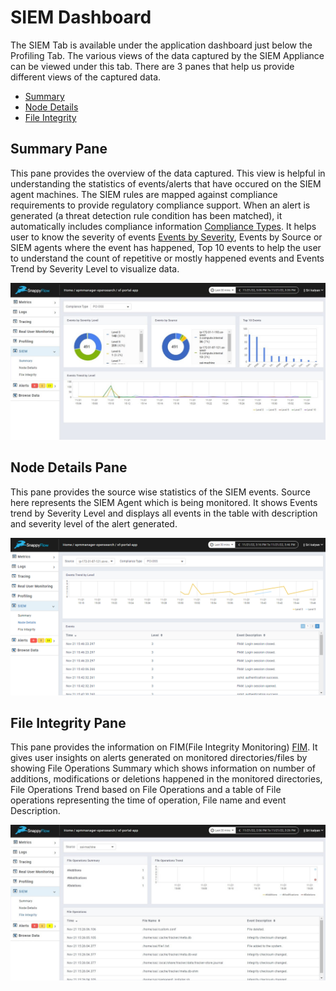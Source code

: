 # SIEM Dashboard

The SIEM Tab is available under the application dashboard just below the Profiling Tab. The various views of the data captured by the SIEM Appliance can be viewed under this tab. There are 3 panes that help us provide different views of the captured data.

- [Summary](#summary-pane)
- [Node Details](#node-details-pane)
- [File Integrity](#file-integrity-pane)

## Summary Pane  

This pane provides the overview of the data captured. This view is helpful in understanding the statistics of events/alerts that have occured on the SIEM agent machines. The SIEM rules are mapped against compliance requirements to provide regulatory compliance support. When an alert is generated (a threat detection rule condition has been matched), it automatically includes compliance information [Compliance Types](./SIEM_documentation.md/#siem-compliance-types). It helps user to know the severity of events [Events by Severity](./SIEM_events.md/#siem-eventsrules), Events by Source or SIEM agents where the event has happened, Top 10 events to help the user to understand the count of repetitive or mostly happened events and Events Trend by Severity Level to visualize data. 

![image](images/doc1.png)

## Node Details Pane

This pane provides the source wise statistics of the SIEM events. Source here represents the SIEM Agent which is being monitored. It shows Events trend by Severity Level and displays all events in the table with description and severity level of the alert generated.

![image](images/doc2.png)

## File Integrity Pane

This pane provides the information on FIM(File Integrity Monitoring) [FIM](./siemagent_installation.md/#fimfile-itegrity-monitoring-configuration). It gives user insights on alerts generated on monitored directories/files by showing File Operations Summary which shows information on number of additions, modifications or deletions happened in the monitored directories, File Operations Trend based on File Operations and a table of File operations representing the time of operation, File name and event Description.

![image](images/doc3.png)



